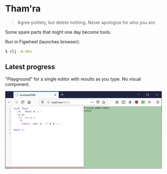 # Tham'ra

>  Agree politely, but delete nothing. Never apologize for who you are. 

Some spare parts that might one day become tools.

Run in Figwheel (launches browser):

```bash
$ clj -A:dev
```

## Latest progress

"Playground" for a single editor with results as you type. No visual component.

![2-the-littlest-instarepl](doc/img/2-the-littlest-instarepl.png)

